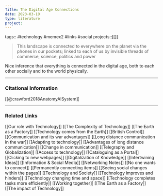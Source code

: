 ```yaml
---
Title: The Digital Age Connections
date: 2023-03-10
type: literature
project:
---
```

tags:: #technology #memex2 #links #social
projects::[[]]

> This landscape is connected to everywhere on the planet via the phones in our pockets; linked to each of us by invisible threads of commerce, science, politics and power

Nice inference that everything is connected in the digital age, both to each other socially and to the world physically.

---
### Citational Information

[[@crawford2018AnatomyAISystem]]

---

### Related Links

[[Our role with Technology]]
[[The Complexity of Technology]]
[[The Earth as a Factory]]
[[Technology comes from the Earth]]
[[British Control]]
[[Communication and its war advantages]]
[[Long distance communication in the war]]
[[Adapting to technology]]
[[Advantages of long distance communication]]
[[Change in communication]]
[[Telegraphy and Globalization]]
[[Access to technology]]
[[Cataloguing as a Portal]]
[[Clicking to new webpages]]
[[Digitalization of Knowledge]]
[[Intertwining Ideas]]
[[Information & Social Media]]
[[Networking Notes]]
[[No one wants to connect]]
[[Permanently connecting items]]
[[Seeing social changes within the pages]]
[[Technology and Society]]
[[Technology improves and hinders]]
[[Technology changing time and space]]
[[Technology completes tasks more efficiently]]
[[Working together]]
[[The Earth as a Factory]]
[[The impact of Technology]]